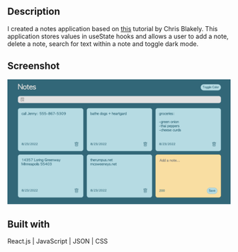 ## Description

I created a notes application based on [this](https://www.youtube.com/watch?v=8KB3DHI-QbM&t=917s) tutorial by Chris Blakely. This application stores values in useState hooks and allows a user to add a note, delete a note, search for text within a note and toggle dark mode. 

## Screenshot

<p align="center">
  <img src="react-notes-app.png">
</p>

## Built with

React.js | JavaScript | JSON | CSS
